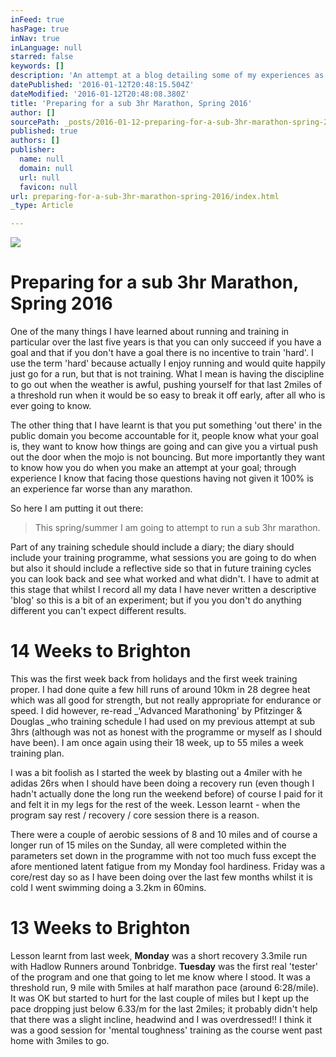```yaml
---
inFeed: true
hasPage: true
inNav: true
inLanguage: null
starred: false
keywords: []
description: 'An attempt at a blog detailing some of my experiences as I prepare for a sub 3 hour marathon  '
datePublished: '2016-01-12T20:48:15.504Z'
dateModified: '2016-01-12T20:48:08.380Z'
title: 'Preparing for a sub 3hr Marathon, Spring 2016'
author: []
sourcePath: _posts/2016-01-12-preparing-for-a-sub-3hr-marathon-spring-2016.md
published: true
authors: []
publisher:
  name: null
  domain: null
  url: null
  favicon: null
url: preparing-for-a-sub-3hr-marathon-spring-2016/index.html
_type: Article

---
```

![](https://the-grid-user-content.s3-us-west-2.amazonaws.com/3fd49f53-bb00-40be-be69-38358568bdc2.jpg)

# Preparing for a sub 3hr Marathon, Spring 2016

One of the many things I have learned about running and training in particular over the last five years is that you can only succeed if you have a goal and that if you don't have a goal there is no incentive to train 'hard'. I use the term 'hard' because actually I enjoy running and would quite happily just go for a run, but that is not training. What I mean is having the discipline to go out when the weather is awful, pushing yourself for that last 2miles of a threshold run when it would be so easy to break it off early, after all who is ever going to know.

The other thing that I have learnt is that you put something 'out there' in the public domain you become accountable for it, people know what your goal is, they want to know how things are going and can give you a virtual push out the door when the mojo is not bouncing. But more importantly they want to know how you do when you make an attempt at your goal; through experience I know that facing those questions having not given it 100% is an experience far worse than any marathon.

So here I am putting it out there: 
> 
> This spring/summer I am going to attempt to run a sub 3hr marathon.

Part of any training schedule should include a diary; the diary should include your training programme, what sessions you are going to do when but also it should include a reflective side so that in future training cycles you can look back and see what worked and what didn't. I have to admit at this stage that whilst I record all my data I have never written a descriptive 'blog' so this is a bit of an experiment; but if you you don't do anything different you can't expect different results.

# 14 Weeks to Brighton

This was the first week back from holidays and the first week training proper. I had done quite a few hill runs of around 10km in 28 degree heat which was all good for strength, but not really appropriate for endurance or speed. I did however, re-read _'Advanced Marathoning' by Pfitzinger & Douglas _who training schedule I had used on my previous attempt at sub 3hrs (although was not as honest with the programme or myself as I should have been). I am once again using their 18 week, up to 55 miles a week training plan.

I was a bit foolish as I started the week by blasting out a 4miler with he adidas 26rs when I should have been doing a recovery run (even though I hadn't actually done the long run the weekend before) of course I paid for it and felt it in my legs for the rest of the week. Lesson learnt - when the program say rest / recovery / core session there is a reason. 

There were a couple of aerobic sessions of 8 and 10 miles and of course a longer run of 15 miles on the Sunday, all were completed within the parameters set down in the programme with not too much fuss except the afore mentioned latent fatigue from my Monday fool hardiness. Friday was a core/rest day so as I have been doing over the last few months whilst it is cold I went swimming doing a 3.2km in 60mins.

# 13 Weeks to Brighton

Lesson learnt from last week, **Monday** was a short recovery 3.3mile run with Hadlow Runners around Tonbridge. **Tuesday** was the first real 'tester' of the program and one that going to let me know where I stood. It was a threshold run, 9 mile with 5miles at half marathon pace (around 6:28/mile). It was OK but started to hurt for the last couple of miles but I kept up the pace dropping just below 6.33/m for the last 2miles; it probably didn't help that there was a slight incline, headwind and I was overdressed!! I think it was a good session for 'mental toughness' training as the course went past home with 3miles to go.